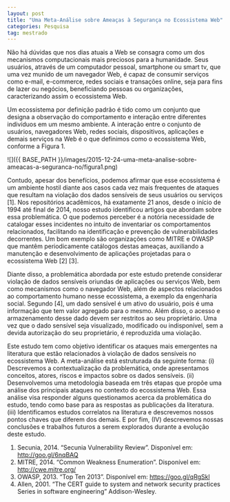```yaml
---
layout: post
title: "Uma Meta-Análise sobre Ameaças à Segurança no Ecossistema Web"
categories: Pesquisa
tag: mestrado
---
```


Não há dúvidas que nos dias atuais a Web se consagra como um dos mecanismos computacionais mais preciosos para a humanidade. Seus usuários, através de um computador pessoal, smartphone ou smart tv, que uma vez munido de um navegador Web, é capaz de consumir serviços como e-mail, e-commerce, redes sociais e transações online, seja para fins de lazer ou negócios, beneficiando pessoas ou organizações, caracterizando assim o ecossistema Web.

Um ecossistema por definição padrão é tido como um conjunto que designa a observação do comportamento e interação entre diferentes indivíduos em um mesmo ambiente. A interação entre o conjunto de usuários, navegadores Web, redes sociais, dispositivos, aplicações e demais serviços na Web é o que definimos como o ecossistema Web, conforme a Figura 1.

![]({{ BASE_PATH }}/images/2015-12-24-uma-meta-analise-sobre-ameacas-a-seguranca-no/figura1.png)

Contudo, apesar dos benefícios, podemos afirmar que esse ecossistema é um ambiente hostil diante aos casos cada vez mais frequentes de ataques que resultam na violação dos dados sensíveis de seus usuários ou serviços [1]. Nos repositórios acadêmicos, há exatamente 21 anos, desde o início de 1994 até final de 2014, nosso estudo identificou artigos que abordam sobre essa problemática. O que podemos perceber é a notória necessidade de catalogar esses incidentes no intuito de inventariar os comportamentos relacionados, facilitando na identificação e prevenção de vulnerabilidades decorrentes. Um bom exemplo são organizações como MITRE e OWASP que mantêm periodicamente catálogos destas ameaças, auxiliando a manutenção e desenvolvimento de aplicações projetadas para o ecossistema Web [2] [3].

Diante disso, a problemática abordada por este estudo pretende considerar violação de dados sensíveis oriundas de aplicações ou serviços Web, bem como mecanismos como o navegador Web, além de aspectos relacionados ao comportamento humano nesse ecossistema, a exemplo da engenharia social. Segundo [4], um dado sensível é um ativo do usuário, pois é uma informação que tem valor agregado para o mesmo. Além disso, o acesso e armazenamento desse dado devem ser restritos ao seu proprietário. Uma vez que o dado sensível seja visualizado, modificado ou indisponível, sem a devida autorização do seu proprietário, é reproduzida uma violação.

Este estudo tem como objetivo identificar os ataques mais emergentes na literatura que estão relacionados à violação de dados sensíveis no ecossistema Web. A meta-análise está estruturada da seguinte forma: (i) Descrevemos a contextualização da problemática, onde apresentamos conceitos, atores, riscos e impactos sobre os dados sensíveis. (ii) Desenvolvemos uma metodologia baseada em três etapas que propõe uma análise dos principais ataques no contexto do ecossistema Web. Essa análise visa responder alguns questionamos acerca da problemática do estudo, tendo como base para as respostas as publicações da literatura. (iii) Identificamos estudos correlatos na literatura e descrevemos nossos pontos chaves que diferem dos demais. E por fim, (IV) descrevemos nossas conclusões e trabalhos futuros a serem explorados durante a evolução deste estudo.

1. Secunia, 2014. “Secunia Vulnerability Review”. Disponível em: <http://goo.gl/6nqBAQ>
2. MITRE, 2014. “Common Weakness Enumeration”. Disponível em: <http://cwe.mitre.org/>
3. OWASP, 2013. “Top Ten 2013”. Disponível em: <https://goo.gl/qRgSkl>
4. Allen, 2001. “The CERT guide to system and network security practices Series in software engineering” Addison-Wesley.